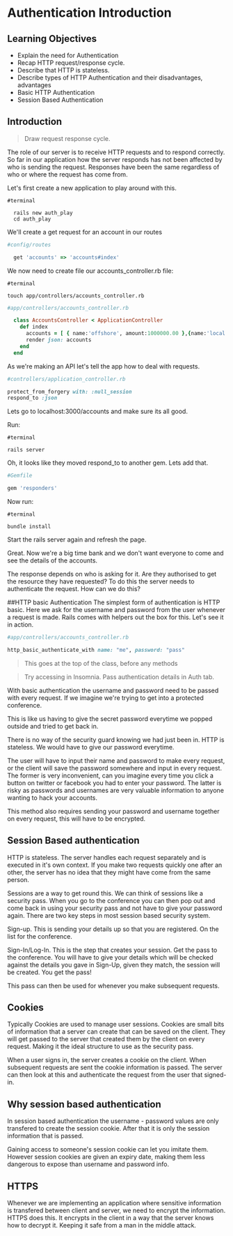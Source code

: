 # Authentication Introduction

## Learning Objectives
 - Explain the need for Authentication
 - Recap HTTP request/response cycle.
 - Describe that HTTP is stateless.
 - Describe types of HTTP Authentication and their disadvantages, advantages
 - Basic HTTP Authentication
 - Session Based Authentication


## Introduction

>Draw request response cycle. 

The role of our server is to receive HTTP requests and to respond correctly.  So far in our application how the server responds has not been affected by who is sending the request.  Responses have been the same regardless of who or where the request has come from.


Let's first create a new application to play around with this.

```
#terminal

  rails new auth_play
  cd auth_play  
```

We'll create a get request for an account in our routes

```ruby
#config/routes

  get 'accounts' => 'accounts#index'
```

We now need to create file our accounts_controller.rb file:

```
#terminal

touch app/controllers/accounts_controller.rb
```

```ruby
#app/controllers/accounts_controller.rb

  class AccountsController < ApplicationController
    def index
      accounts = [ { name:'offshore', amount:1000000.00 },{name:'local',amount:0.01}]
      render json: accounts 
    end
  end
```

As we're making an API let's tell the app how to deal with requests.

```ruby
#controllers/application_controller.rb

protect_from_forgery with: :null_session
respond_to :json
```

Lets go to localhost:3000/accounts and make sure its all good.

Run:
```
#terminal

rails server
```

Oh, it looks like they moved respond_to to another gem. Lets add that. 

```ruby
#Gemfile

gem 'responders'
```

Now run: 
```
#terminal

bundle install
```

Start the rails server again and refresh the page. 

Great. Now we're a big time bank and we don't want everyone to come and see the details of the accounts.

The response depends on who is asking for it. Are they authorised to get the resource they have requested?  To do this the server needs to authenticate the request.  How can we do this?

##HTTP basic Authentication
The simplest form of authentication is HTTP basic.  Here we ask for the username and password from the user whenever a request is made.  Rails comes with helpers out the box for this.  Let's see it in action.

```ruby
#app/controllers/accounts_controller.rb

http_basic_authenticate_with name: "me", password: "pass"
```

>This goes at the top of the class, before any methods

> Try accessing in Insomnia. Pass authentication details in Auth tab.

With basic authentication the username and password need to be passed with every request.  If we imagine we're trying to get into a protected conference.  

This is like us having to give the secret password everytime we popped outside and tried to get back in.  

There is no way of the security guard knowing we had just been in. HTTP is stateless.  We would have to give our password everytime.

The user will have to input their name and password to make every request, or the client will save the password somewhere and input in every request.  The former is very inconvenient,  can you imagine every time you click a button on twitter or facebook you had to enter your password.  The latter is risky as passwords and usernames are very valuable information to anyone wanting to hack your accounts.

This method also requires sending your password and username together on every request, this will have to be encrypted.

## Session Based authentication
HTTP is stateless.  The server handles each request separately and is executed in it's own context.  If you make two requests quickly one after an other, the server has no idea that they might have come from the same person.

Sessions are a way to get round this.  We can think of sessions like a security pass. When you go to the conference you can then pop out and come back in using your security pass and not have to give your password again.  There are two key steps in most session based security system.

Sign-up.  This is sending your details up so that you are registered.  On the list for the conference.

Sign-In/Log-In.  This is the step that creates your session.  Get the pass to the conference.  You will have to give your details which will be checked against the details you gave in Sign-Up, given they match, the session will be created. You get the pass!

This pass can then be used for whenever you make subsequent requests.  

## Cookies
Typically Cookies are used to manage user sessions.  Cookies are small bits of information that a server can create that can be saved on the client.  They will get passed to the server that created them by the client on every request.  Making it the ideal structure to use as the security pass.

When a user signs in, the server creates a cookie on the client.  When subsequent requests are sent the cookie information is passed. The server can then look at this and authenticate the request from the user that signed-in.

## Why session based authentication
In session based authentication the username - password values are only transfered to create the session cookie.  After that it is only the session information that is passed. 

Gaining access to someone's session cookie can let you imitate them.  However session cookies are given an expiry date,  making them less dangerous to expose than username and password info.

## HTTPS
Whenever we are implementing an application where sensitive information is transfered between client and server,  we need to encrypt the information.  HTTPS does this.  It encrypts in the client in a way that the server knows how to decrypt it.  Keeping it safe from a man in the middle attack.
